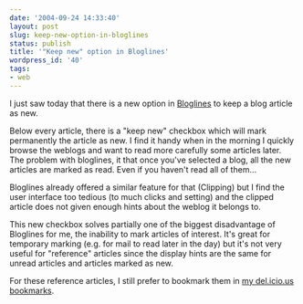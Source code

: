 ```yaml
---
date: '2004-09-24 14:33:40'
layout: post
slug: keep-new-option-in-bloglines
status: publish
title: '"Keep new" option in Bloglines'
wordpress_id: '40'
tags:
- web
---
```


I just saw today that there is a new option in [Bloglines](http://www.bloglines.com) to keep a blog article as new.


Below every article, there is a "keep new" checkbox which will mark permanently the article as new.
I find it handy when in the morning I quickly browse the weblogs and want to read more carefully some articles later. The problem with bloglines, it that once you've selected a blog, all the new articles are marked as read. Even if you haven't read all of them...






Bloglines already offered a similar feature for that (Clipping) but I find the user interface too tedious (to much clicks and setting) and the clipped article does not given enough hints about the weblog it belongs to.






This new checkbox solves partially one of the biggest disadvantage of Bloglines for me, the inability to mark articles of interest. It's great for temporary marking (e.g. for mail to read later in the day) but it's not very useful for "reference" articles since the display hints are the same for unread articles and articles marked as new.
  
For these reference articles, I still prefer to bookmark them in [my del.icio.us bookmarks](http://del.icio.us/jmesnil).

